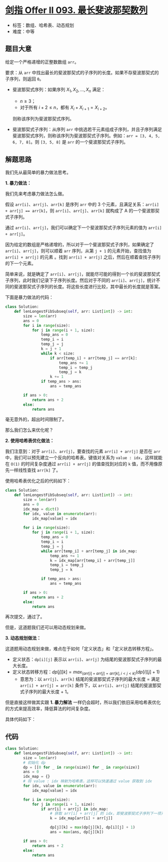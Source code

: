 # [剑指 Offer II 093. 最长斐波那契数列](https://leetcode.cn/problems/Q91FMA/)

- 标签：数组、哈希表、动态规划
- 难度：中等

## 题目大意

给定一个严格递增的正整数数组 `arr`。

要求：从 `arr` 中找出最长的斐波那契式的子序列的长度。如果不存斐波那契式的子序列，则返回 `0`。

- 斐波那契式序列：如果序列 $X_1, X_2, ..., X_n$ 满足：

    - $n \ge 3$；
    - 对于所有 $i + 2 \le n$，都有 $X_i + X_{i+1} = X_{i+2}$。

    则称该序列为斐波那契式序列。

- 斐波那契式子序列：从序列 `arr` 中挑选若干元素组成子序列，并且子序列满足斐波那契式序列，则称该序列为斐波那契式子序列。例如：`arr = [3, 4, 5, 6, 7, 8]`。则 `[3, 5, 8]` 是 `arr` 的一个斐波那契式子序列。

## 解题思路

我们先从最简单的暴力做法思考。

**1. 暴力做法：**

我们先来考虑暴力做法怎么做。

假设 `arr[i]`、`arr[j]`、`arr[k]` 是序列 `arr` 中的 3 个元素，且满足关系：`arr[i] + arr[j] == arr[k]`，则 `arr[i]`、`arr[j]`、`arr[k]` 就构成了 A 的一个斐波那契式子序列。

通过  `arr[i]`、`arr[j]`，我们可以确定下一个斐波那契式子序列元素的值为 `arr[i] + arr[j]`。

因为给定的数组是严格递增的，所以对于一个斐波那契式子序列，如果确定了 `arr[i]`、`arr[j]`，则可以顺着 `arr` 序列，从第 `j + 1` 的元素开始，查找值为 `arr[i] + arr[j]` 的元素 。找到 `arr[i] + arr[j]` 之后，然后在顺着查找子序列的下一个元素。

简单来说，就是确定了 `arr[i]`、`arr[j]`，就能尽可能的得到一个长的斐波那契式子序列，此时我们记录下子序列长度。然后对于不同的  `arr[i]`、`arr[j]`，统计不同的斐波那契式子序列的长度。将这些长度进行比较，其中最长的长度就是答案。

下面是暴力做法的代码：

```python
class Solution:
    def lenLongestFibSubseq(self, arr: List[int]) -> int:
        size = len(arr)
        ans = 0
        for i in range(size):
            for j in range(i + 1, size):
                temp_ans = 0
                temp_i = i
                temp_j = j
                k = j + 1
                while k < size:
                    if arr[temp_i] + arr[temp_j] == arr[k]:
                        temp_ans += 1
                        temp_i = temp_j
                        temp_j = k
                    k += 1
                if temp_ans > ans:
                    ans = temp_ans

        if ans > 0:
            return ans + 2
        else:
            return ans
```

毫无意外的，超出时间限制了。

那么我们怎么来优化呢？

**2. 使用哈希表优化做法：**

我们注意到：对于 `arr[i]`、`arr[j]`，要查找的元素 `arr[i] + arr[j]` 是否在 `arr` 中，我们可以预先建立一个反向的哈希表。键值对关系为 `value : idx`，这样就能在 `O(1)` 的时间复杂度通过 `arr[i] + arr[j]` 的值查找到对应的 `k` 值，而不用像原先一样线性查找 `arr[k]` 了。

使用哈希表优化之后的代码如下：

```python
class Solution:
    def lenLongestFibSubseq(self, arr: List[int]) -> int:
        size = len(arr)
        ans = 0
        idx_map = dict()
        for idx, value in enumerate(arr):
            idx_map[value] = idx
        
        for i in range(size):
            for j in range(i + 1, size):
                temp_ans = 0
                temp_i = i
                temp_j = j
                while arr[temp_i] + arr[temp_j] in idx_map:
                    temp_ans += 1
                    k = idx_map[arr[temp_i] + arr[temp_j]]
                    temp_i = temp_j
                    temp_j = k

                if temp_ans > ans:
                    ans = temp_ans

        if ans > 0:
            return ans + 2
        else:
            return ans
```

再次提交，通过了。

但是，这道题我们还可以用动态规划来做。

**3. 动态规划做法：**

这道题用动态规划来做，难点在于如何「定义状态」和「定义状态转移方程」。

- 定义状态：`dp[i][j]` 表示以 `arr[i]`、`arr[j]` 为结尾的斐波那契式子序列的最大长度。
- 定义状态转移方程：$dp[j][k] = max_{(arr[i] + arr[j] = arr[k], i < j < k)}(dp[i][j] + 1)$
    - 意思为：以 `arr[j]`、`arr[k]` 结尾的斐波那契式子序列的最大长度 = 满足 `arr[i] + arr[j] = arr[k]` 条件下，以 `arr[i]`、`arr[j]` 结尾的斐波那契式子序列的最大长度 + 1。

但是直接这样做其实跟 **1. 暴力解法** 一样仍会超时，所以我们依旧采用哈希表优化的方式来提高效率，降低算法的时间复杂度。

具体代码如下：

## 代码

```python
class Solution:
    def lenLongestFibSubseq(self, arr: List[int]) -> int:
        size = len(arr)
        # 初始化 dp
        dp = [[0 for _ in range(size)] for _ in range(size)]
        ans = 0
        idx_map = {}
        # 将 value : idx 映射为哈希表，这样可以快速通过 value 获取到 idx
        for idx, value in enumerate(arr):
            idx_map[value] = idx

        for i in range(size):
            for j in range(i + 1, size):
                if arr[i] + arr[j] in idx_map:
                    # 获取 arr[i] + arr[j] 的 idx，即斐波那契式子序列下一项元素
                    k = idx_map[arr[i] + arr[j]]

                    dp[j][k] = max(dp[j][k], dp[i][j] + 1)
                    ans = max(ans, dp[j][k])

        if ans > 0:
            return ans + 2
        else:
            return ans
```

